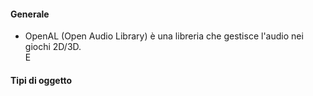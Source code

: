 #### Generale
- OpenAL (Open Audio Library) è una libreria che gestisce l'audio nei giochi 2D/3D.\
E

#### Tipi di oggetto
